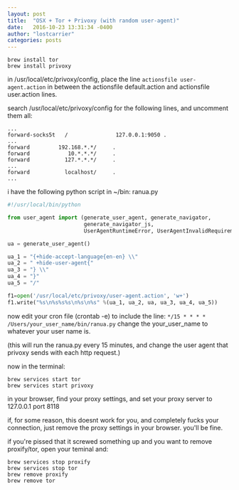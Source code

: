 ```yaml
---
layout: post
title:  "OSX + Tor + Privoxy (with random user-agent)"
date:   2016-10-23 13:31:34 -0400
author: "lostcarrier"
categories: posts
---
```


```
brew install tor
brew install privoxy
```
in /usr/local/etc/privoxy/config, place the line `actionsfile user-agent.action` 
in between the actionsfile default.action and actionsfile user.action lines.

search /usr/local/etc/privoxy/config for the following lines, and uncomment them all:

```
...
forward-socks5t   /               127.0.0.1:9050 .
...
forward         192.168.*.*/     .
forward            10.*.*.*/     .
forward           127.*.*.*/     .
...
forward           localhost/     .
...
```

i have the following python script in ~/bin:
ranua.py

```python
#!/usr/local/bin/python

from user_agent import (generate_user_agent, generate_navigator,
                        generate_navigator_js,
                        UserAgentRuntimeError, UserAgentInvalidRequirements)

ua = generate_user_agent()

ua_1 = "{+hide-accept-language{en-en} \\"
ua_2 = " +hide-user-agent{"
ua_3 = "} \\"
ua_4 = "}"
ua_5 = "/"

f1=open('/usr/local/etc/privoxy/user-agent.action', 'w+')
f1.write("%s\n%s%s%s\n%s\n%s" %(ua_1, ua_2, ua, ua_3, ua_4, ua_5))
```

now edit your cron file (crontab -e) to include the line: `*/15 * * * * /Users/your_user_name/bin/ranua.py` 
change the your_user_name to whatever your user name is.

(this will run the ranua.py every 15 minutes, and change the user agent that privoxy sends with each http request.)

now in the terminal:

```
brew services start tor
brew services start privoxy
```

in your browser, find your proxy settings, and set your proxy server to 127.0.0.1 port 8118


if, for some reason, this doesnt work for you, and completely fucks your connection, just remove the proxy settings in your browser. you'll be fine.

if you're pissed that it screwed something up and you want to remove proxify/tor, open your teminal and:

```
brew services stop proxify
brew services stop tor
brew remove proxify
brew remove tor
```


